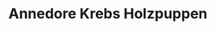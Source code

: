 ---
title: "Annedore Krebs Holzpuppen"
url: /gruenhainichen/annedore-krebs-holzpuppen/
shop: Andenken
---